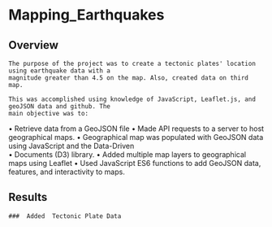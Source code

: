 # Mapping_Earthquakes

## Overview

    The purpose of the project was to create a tectonic plates' location using earthquake data with a 
    magnitude greater than 4.5 on the map. Also, created data on third map.

    This was accomplished using knowledge of JavaScript, Leaflet.js, and geoJSON data and github. The 
    main objective was to:
      
•	Retrieve data from a GeoJSON file
•	Made API requests to a server to host geographical maps.
•	Geographical map was populated  with GeoJSON data using JavaScript and the Data-Driven       
•	Documents (D3) library.
•	Added multiple map layers to geographical maps using Leaflet
•	Used JavaScript ES6 functions to add GeoJSON data, features, and interactivity to maps.

   ## Results
    
    ###  Added  Tectonic Plate Data
    

    
